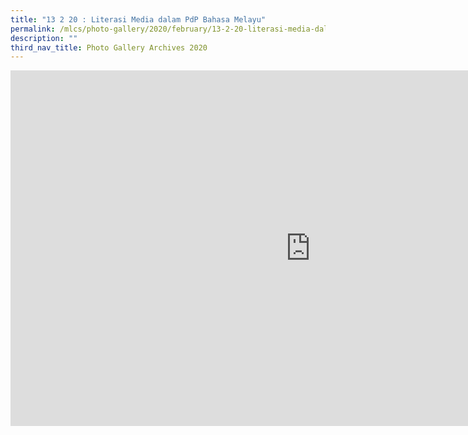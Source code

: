 ```yaml
---
title: "13 2 20 : Literasi Media dalam PdP Bahasa Melayu"
permalink: /mlcs/photo-gallery/2020/february/13-2-20-literasi-media-dalam-pdp-bahasa-melayu/
description: ""
third_nav_title: Photo Gallery Archives 2020
---
```

<iframe allowfullscreen="true" height="569" width="960" frameborder="0" src="https://docs.google.com/presentation/d/e/2PACX-1vSmixXhZZsvRgOf7FZWvyhvo3TdTwgLb5pksA3Psqglw0m6lZWdLMaWJmMSCeK-scEPARu5DSdj_RcL/embed?start=false&amp;loop=false&amp;delayms=3000"></iframe>